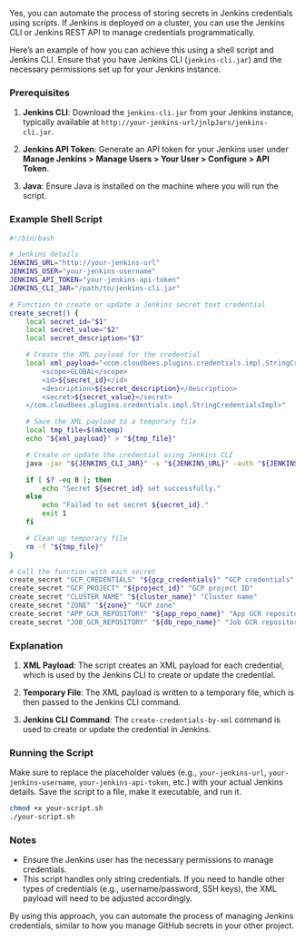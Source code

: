 Yes, you can automate the process of storing secrets in Jenkins credentials using scripts. If Jenkins is deployed on a cluster, you can use the Jenkins CLI or Jenkins REST API to manage credentials programmatically.

Here’s an example of how you can achieve this using a shell script and Jenkins CLI. Ensure that you have Jenkins CLI (`jenkins-cli.jar`) and the necessary permissions set up for your Jenkins instance.

### Prerequisites

1. **Jenkins CLI**: Download the `jenkins-cli.jar` from your Jenkins instance, typically available at `http://your-jenkins-url/jnlpJars/jenkins-cli.jar`.

2. **Jenkins API Token**: Generate an API token for your Jenkins user under **Manage Jenkins > Manage Users > Your User > Configure > API Token**.

3. **Java**: Ensure Java is installed on the machine where you will run the script.

### Example Shell Script

```sh
#!/bin/bash

# Jenkins details
JENKINS_URL="http://your-jenkins-url"
JENKINS_USER="your-jenkins-username"
JENKINS_API_TOKEN="your-jenkins-api-token"
JENKINS_CLI_JAR="/path/to/jenkins-cli.jar"

# Function to create or update a Jenkins secret text credential
create_secret() {
    local secret_id="$1"
    local secret_value="$2"
    local secret_description="$3"

    # Create the XML payload for the credential
    local xml_payload="<com.cloudbees.plugins.credentials.impl.StringCredentialsImpl>
        <scope>GLOBAL</scope>
        <id>${secret_id}</id>
        <description>${secret_description}</description>
        <secret>${secret_value}</secret>
    </com.cloudbees.plugins.credentials.impl.StringCredentialsImpl>"

    # Save the XML payload to a temporary file
    local tmp_file=$(mktemp)
    echo "${xml_payload}" > "${tmp_file}"

    # Create or update the credential using Jenkins CLI
    java -jar "${JENKINS_CLI_JAR}" -s "${JENKINS_URL}" -auth "${JENKINS_USER}:${JENKINS_API_TOKEN}" create-credentials-by-xml system::system::jenkins _ < "${tmp_file}"

    if [ $? -eq 0 ]; then
        echo "Secret ${secret_id} set successfully."
    else
        echo "Failed to set secret ${secret_id}."
        exit 1
    fi

    # Clean up temporary file
    rm -f "${tmp_file}"
}

# Call the function with each secret
create_secret "GCP_CREDENTIALS" "${gcp_credentials}" "GCP credentials"
create_secret "GCP_PROJECT" "${project_id}" "GCP project ID"
create_secret "CLUSTER_NAME" "${cluster_name}" "Cluster name"
create_secret "ZONE" "${zone}" "GCP zone"
create_secret "APP_GCR_REPOSITORY" "${app_repo_name}" "App GCR repository"
create_secret "JOB_GCR_REPOSITORY" "${db_repo_name}" "Job GCR repository"
```

### Explanation

1. **XML Payload**: The script creates an XML payload for each credential, which is used by the Jenkins CLI to create or update the credential.

2. **Temporary File**: The XML payload is written to a temporary file, which is then passed to the Jenkins CLI command.

3. **Jenkins CLI Command**: The `create-credentials-by-xml` command is used to create or update the credential in Jenkins.

### Running the Script

Make sure to replace the placeholder values (e.g., `your-jenkins-url`, `your-jenkins-username`, `your-jenkins-api-token`, etc.) with your actual Jenkins details. Save the script to a file, make it executable, and run it.

```sh
chmod +x your-script.sh
./your-script.sh
```

### Notes

- Ensure the Jenkins user has the necessary permissions to manage credentials.
- This script handles only string credentials. If you need to handle other types of credentials (e.g., username/password, SSH keys), the XML payload will need to be adjusted accordingly.

By using this approach, you can automate the process of managing Jenkins credentials, similar to how you manage GitHub secrets in your other project.
